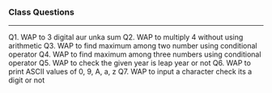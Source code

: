 ### Class Questions
---

Q1. WAP to 3 digital aur unka sum
Q2. WAP to multiply 4 without using arithmetic 
Q3. WAP to find maximum among two number using conditional operator
Q4. WAP to find maximum among three numbers using conditional operator
Q5. WAP to check the given year is leap year or not
Q6. WAP to print ASCII values of 0, 9, A, a, z
Q7. WAP to input a character check its a digit or not